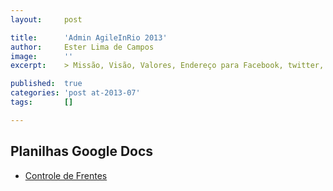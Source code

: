 ```yaml
---
layout:     post

title:      'Admin AgileInRio 2013'
author:     Ester Lima de Campos
image:      ''
excerpt:    > Missão, Visão, Valores, Endereço para Facebook, twitter, grupo no google, etc.

published:  true
categories: 'post at-2013-07'
tags:       []

---
```


## Planilhas Google Docs

-  <a href="https://docs.google.com/spreadsheet/ccc?key=0Akey0hgStoZHdFoxaDlCMXBrSjFDNk9iYk9kRHdBNUE&usp=sharing">Controle de Frentes </a>

